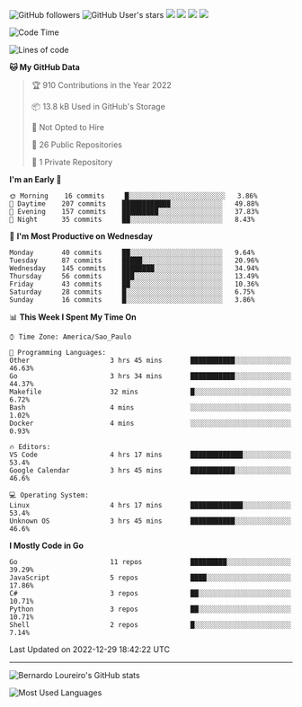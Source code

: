 ![GitHub followers](https://img.shields.io/github/followers/bernardolm?style=for-the-badge&label=GitHub%20followers) ![GitHub User's stars](https://img.shields.io/github/stars/bernardolm?style=for-the-badge&label=GitHub%20User's%20stars) [![](https://img.shields.io/static/v1?logo=linkedin&label=LinkedIn&message=bernardolm&color=0A66C2&style=for-the-badge)](https://www.linkedin.com/in/bernardolm) [![](https://img.shields.io/static/v1?logo=lastdotfm&label=last.fm&message=bernardolm&color=D51007&style=for-the-badge)](https://www.last.fm/user/bernardolm) [![](https://img.shields.io/static/v1?logo=spotify&label=spotify&message=bernardolou&color=1ED760&style=for-the-badge)](https://open.spotify.com/user/bernardolou) [![](https://img.shields.io/static/v1?logo=awesomelists&label=My%20awesome%20stars&message=⭐⭐⭐&color=FC60A8&style=for-the-badge)](https://github.com/bernardolm/awesome-stars)

<!--START_SECTION:waka-->
![Code Time](http://img.shields.io/badge/Code%20Time-2%2C087%20hrs%2041%20mins-blue)

![Lines of code](https://img.shields.io/badge/From%20Hello%20World%20I%27ve%20Written--14%20Thousand%20lines%20of%20code-blue)

**🐱 My GitHub Data** 

> 🏆 910 Contributions in the Year 2022
 > 
> 📦 13.8 kB Used in GitHub's Storage 
 > 
> 🚫 Not Opted to Hire
 > 
> 📜 26 Public Repositories 
 > 
> 🔑 1 Private Repository 
 > 
**I'm an Early 🐤** 

```text
🌞 Morning    16 commits     █░░░░░░░░░░░░░░░░░░░░░░░░   3.86% 
🌆 Daytime    207 commits    ████████████░░░░░░░░░░░░░   49.88% 
🌃 Evening    157 commits    █████████░░░░░░░░░░░░░░░░   37.83% 
🌙 Night      35 commits     ██░░░░░░░░░░░░░░░░░░░░░░░   8.43%

```
📅 **I'm Most Productive on Wednesday** 

```text
Monday       40 commits     ██░░░░░░░░░░░░░░░░░░░░░░░   9.64% 
Tuesday      87 commits     █████░░░░░░░░░░░░░░░░░░░░   20.96% 
Wednesday    145 commits    ████████░░░░░░░░░░░░░░░░░   34.94% 
Thursday     56 commits     ███░░░░░░░░░░░░░░░░░░░░░░   13.49% 
Friday       43 commits     ██░░░░░░░░░░░░░░░░░░░░░░░   10.36% 
Saturday     28 commits     █░░░░░░░░░░░░░░░░░░░░░░░░   6.75% 
Sunday       16 commits     █░░░░░░░░░░░░░░░░░░░░░░░░   3.86%

```


📊 **This Week I Spent My Time On** 

```text
⌚︎ Time Zone: America/Sao_Paulo

💬 Programming Languages: 
Other                    3 hrs 45 mins       ███████████░░░░░░░░░░░░░░   46.63% 
Go                       3 hrs 34 mins       ███████████░░░░░░░░░░░░░░   44.37% 
Makefile                 32 mins             █░░░░░░░░░░░░░░░░░░░░░░░░   6.72% 
Bash                     4 mins              ░░░░░░░░░░░░░░░░░░░░░░░░░   1.02% 
Docker                   4 mins              ░░░░░░░░░░░░░░░░░░░░░░░░░   0.93%

🔥 Editors: 
VS Code                  4 hrs 17 mins       █████████████░░░░░░░░░░░░   53.4% 
Google Calendar          3 hrs 45 mins       ███████████░░░░░░░░░░░░░░   46.6%

💻 Operating System: 
Linux                    4 hrs 17 mins       █████████████░░░░░░░░░░░░   53.4% 
Unknown OS               3 hrs 45 mins       ███████████░░░░░░░░░░░░░░   46.6%

```

**I Mostly Code in Go** 

```text
Go                       11 repos            █████████░░░░░░░░░░░░░░░░   39.29% 
JavaScript               5 repos             ████░░░░░░░░░░░░░░░░░░░░░   17.86% 
C#                       3 repos             ██░░░░░░░░░░░░░░░░░░░░░░░   10.71% 
Python                   3 repos             ██░░░░░░░░░░░░░░░░░░░░░░░   10.71% 
Shell                    2 repos             █░░░░░░░░░░░░░░░░░░░░░░░░   7.14%

```



 Last Updated on 2022-12-29 18:42:22 UTC
<!--END_SECTION:waka-->

---

![Bernardo Loureiro's GitHub stats](https://github-readme-stats.vercel.app/api?username=bernardolm&count_private=true&show_icons=true&theme=nightowl&include_all_commits=true)

![Most Used Languages](https://github-readme-stats.vercel.app/api/top-langs/?username=bernardolm&theme=nightowl&langs_count=99)
